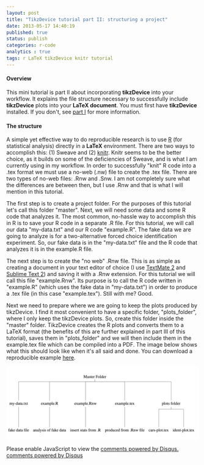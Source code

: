 ```yaml
---
layout: post
title: "TikzDevice tutorial part II: structuring a project"
date: 2013-05-17 14:40:19
published: true
status: publish
categories: r-code
analytics : true
tags: r LaTeX tikzDevice knitr tutorial
---
```


#### Overview

This mini tutorial is part II about incorporating __tikzDevice__ into your workflow. It explains the file structure necessary to successfully include __tikzDevice__ plots into your __LaTeX document__. You must first have __tikzDevice__ installed. If you don't, see [part I][part I] for more information.

#### The structure

A simple yet effective way to do reproducible research is to use [R][R] (for statistical analysis) directly in a __LaTeX__ environment. There are two ways to accomplish this: (1) Sweave and (2) [knitr][knitr]. Knitr seems to be the better choice, as it builds on some of the deficiencies of Sweave, and is what I am currently using in my workflow. In order to successfully "knit" R code into a .tex format we must use a no-web (.nw) file to create the .tex file. There are two types of no-web files: .Rnw and .Snw. I am not completely sure what the differences are between then, but I use .Rnw and that is what I will mention in this tutorial.

The first step is to create a project folder. For the purposes of this tutorial let's call this folder "master". Next, we will need some data and some R code that analyzes it. The most common, no-hassle way to accomplish this in R is to save your R code in a separate .R file. For this tutorial, we will call our data "my-data.txt" and our R code "example.R". The fake data we are going to analyze is for a two-alternative forced choice identification experiment. So, our fake data is in the "my-data.txt" file and the R code that analyzes it is in the example.R file.

The next step is to create the "no web" .Rnw file. This is as simple as creating a document in your text editor of choice (I use [TextMate 2][tm2] and [Sublime Text 2][st2]) and saving it with a .Rnw extension. For this tutorial we will call this file "example.Rnw". Its purpose is to call the R code written in "example.R" (which uses the fake data in "my-data.txt") in order to produce a .tex file (in this case "example.tex"). Still with me? Good. 

Next we need to prepare where we are going to keep the plots produced by tikzDevice. I find it most convenient to have a specific folder, "plots\_folder", where I only keep the tikzDevice plots. So, create this folder inside the "master" folder. TikzDevice creates the R plots and converts them to a LaTeX format (the benefits of this are further explained in part III of this tutorial), saves them in "plots\_folder" and we will then include them in the example.tex file which can be compiled into a PDF. The image below shows what this should look like when it's all said and done. You can download a reproducible example [here][master.zip].

![tree](/assets/images/tikz_workflow.png)

[part I]: /r/latex/2013/05/11/install-tikz-tut.html
[R]: http://www.r-project.org
[knitr]: http://yihui.name/knitr/
[tm2]: https://github.com/textmate/textmate
[st2]: http://www.sublimetext.com
[master.zip]: http://jvcasill.github.io/assets/files/master.zip

<div id="disqus_thread"></div>
<script type="text/javascript">
    /* * * CONFIGURATION VARIABLES: EDIT BEFORE PASTING INTO YOUR WEBPAGE * * */
    var disqus_shortname = 'jvcasill'; // required: replace example with your forum shortname

    /* * * DON'T EDIT BELOW THIS LINE * * */
    (function() {
        var dsq = document.createElement('script'); dsq.type = 'text/javascript'; dsq.async = true;
        dsq.src = '//' + disqus_shortname + '.disqus.com/embed.js';
        (document.getElementsByTagName('head')[0] || document.getElementsByTagName('body')[0]).appendChild(dsq);
    })();
</script>
<noscript>Please enable JavaScript to view the <a href="http://disqus.com/?ref_noscript">comments powered by Disqus.</a></noscript>
<a href="http://disqus.com" class="dsq-brlink">comments powered by <span class="logo-disqus">Disqus</span></a>